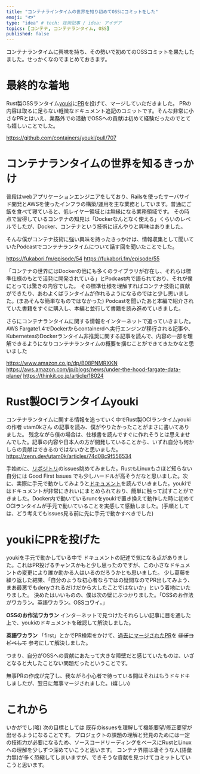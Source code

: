 ```yaml
---
title: "コンテナラインタイムの世界を知り初めてOSSにコミットをした"
emoji: "🐟"
type: "idea" # tech: 技術記事 / idea: アイデア
topics: [コンテナ, コンテナランタイム, OSS]
published: false
---
```


コンテナランタイムに興味を持ち、その勢いで初めてのOSSコミットを果たしたました。せっかくなのでまとめておきます。

# 最終的な着地
Rust製OSSランタイム[youki](https://github.com/containers/youki)に[PR](https://github.com/containers/youki/pull/707)を投げて、マージしていただきました。
PRの内容は取るに足らない軽微なドキュメント追記のコミットです。そんな非常に小さなPRとはいえ、業務外での活動でOSSへの貢献は初めて経験だったのでとても嬉しいことでした。

https://github.com/containers/youki/pull/707

# コンテナランタイムの世界を知るきっかけ
普段はwebアプリケーションエンジニアをしており、Railsを使ったサーバサイド開発とAWSを使ったインフラの構築/運用を主な業務としています。普通にご飯を食べて寝ていると、低レイヤー領域とは無縁になる業務領域です。
その時点で習得しているコンテナの知見は「Dockerなんとなく使える」くらいのレベルでしたが、Docker、コンテナという技術にぼんやりと興味はありました。

そんな僕がコンテナ技術に強い興味を持ったきっかけは、情報収集として聞いていたPodcastでコンテナランタイムについて話す回を聞いたことでした。

https://fukabori.fm/episode/54
https://fukabori.fm/episode/55

「コンテナの世界にはDockerの他にも多くのライブラリが存在し、それらは標準仕様のもとで活発に開発されている」とPodcast内で語られており、それが僕にとっては驚きの内容でした。
その標準仕様を理解すればコンテナ技術に貢献ができたり、あわよくばランタイムが作れるようになるのではと少し思いました。(まあそんな簡単なものではなかった)
Podcastを聞いたあと本編で紹介されていた書籍をすぐに購入し、本編と並行して書籍を読み進めていきました。

さらにコンテナランタイムに関する情報をインターネットで追っていきました。AWS Fargate1.4でDockerからcontainerdへ実行エンジンが移行される記事や、KubernetesのDockerランタイム非推奨に関する記事を読んで、内容の一部を理解できるようになりコンテナランタイムの概要を掴むことができてきたかなと思いました

https://www.amazon.co.jp/dp/B08PNMRXKN
https://aws.amazon.com/jp/blogs/news/under-the-hood-fargate-data-plane/
https://thinkit.co.jp/article/18024


# Rust製OCIランタイムyouki
コンテナランタイムに関する情報を追っていく中でRust製OCIランタイムyoukiの作者 utam0kさん の記事を読み、僕がやりたかったことがまさに書いてありました。
残念ながら僕の場合は、仕様書を読んですぐに作れそうとは思えませんでした。記事の内容や日本人の方が開発していることから、いずれ自分も何かしらの貢献はできるのではないかと思いました。
https://zenn.dev/utam0k/articles/74d08c9f556534

手始めに、[リポジトリ](https://github.com/containers/youki)のissues眺めてみました。RustもLinuxもさほど知らない自分には Good First Issues でも少しハードルが高そうだなと思いました。次に、実際に手元で動かしてみようと[ドキュメント](https://containers.github.io/youki/)を読んでいきました。youkiではドキュメントが非常にきれいにまとめられており、簡単に触って試すことができました。Docker内で動いているruncをyoukiで置き換えて動作した時に初めてOCIランタイムが手元で動いていることを実感して感動しました。(手順としては、どう考えてもissues見る前に先に手元で動かすべきでした)


# youkiにPRを投げた
youkiを手元で動かしている中で ドキュメントの記述で気になる点がありました。これはPR投げるチャンスかもと少し思ったのですが、この小さなドキュメントの変更により誰か助かる人はいるのだろうかとも思いました。
少し葛藤を繰り返した結果、「自分のような初心者ならではの疑問なのでPR出してみよう、まあ最悪でもdenyされるだけだから大したことではないか」という着地にいたりました。
決めたはいいものの、僕は次の壁にぶつかりました。「OSSのお作法がワカラン。英語ワカラン。OSSコワイ。」

**OSSのお作法ワカラン**
インターネットで見つけたそれらしい記事に目を通した上で、youkiのドキュメントを確認して解決しました。

**英語ワカラン**
「first」とかでPR検索をかけて、[過去にマージされたPR](https://github.com/containers/youki/pull/631)を ~~ほぼコピペして~~ 参考にして解決しました。

つまり、自分がOSSへの貢献にあたって大きな障壁だと感じていたものは、いざとなると大したことない問題だったということです。

無事PRの作成が完了し、我ながら小心者で待っている間はそれはもうドキドキしましたが、翌日に無事マージされました。(嬉しい)

# これから
いかがでし(略)
次の目標としては 既存のissuesを理解して機能要望/修正要望が出せるようになることです。
プロジェクトの課題の理解と発見のためには一定の技術力が必要になるため、ソースコードリーディングをベースにRustとLinuxへの理解を少しずつ深めていこうと思います。
コンテナ界隈は凄そうな人(語彙力無)が多く恐縮してしまいますが、できそうな貢献を見つけてコミットしていこうと思います。
